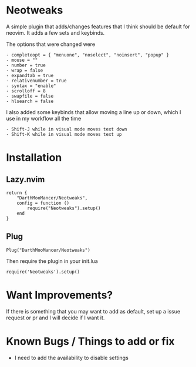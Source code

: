 # Neotweaks
A simple plugin that adds/changes features that I think should be default for neovim. It adds a few sets and keybinds.

The options that were changed were
```
- completeopt = { "menuone", "noselect", "noinsert", "popup" }
- mouse = ""
- number = true
- wrap = false
- expandtab = true
- relativenumber = true
- syntax = "enable"
- scrolloff = 8
- swapfile = false
- hlsearch = false
```
I also added some keybinds that allow moving a line up or down, which I use in my workflow all the time
```
- Shift-J while in visual mode moves text down
- Shift-K while in visual mode moves text up
```

# Installation

Lazy.nvim
---------

```
return {
    "DarthMooMancer/Neotweaks",
    config = function ()
        require("Neotweaks").setup()
    end
}
```

Plug
----

```
Plug("DarthMooMancer/Neotweaks")
```
Then require the plugin in your init.lua

```
require('Neotweaks').setup()
```

# Want Improvements?

If there is something that you may want to add as default, set up a issue request or pr and I will decide if I want it. 

# Known Bugs / Things to add or fix

* I need to add the availability to disable settings
